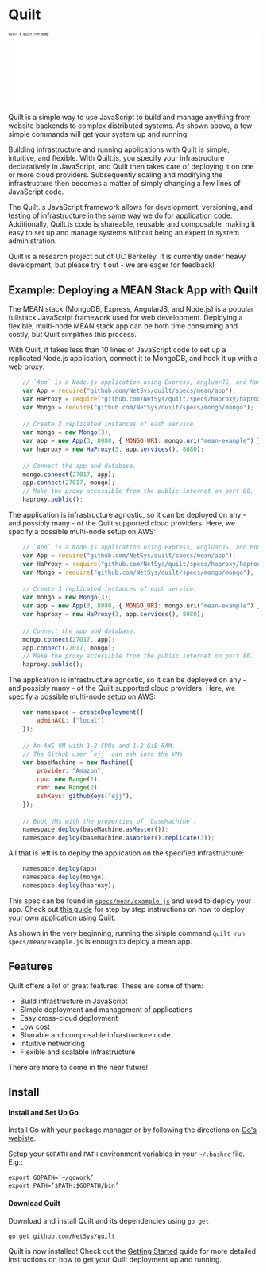 # Quilt

<img src="./docs/images/quilt_mean.gif">

Quilt is a simple way to use JavaScript to build and manage anything from website backends to complex distributed systems. As shown above, a few simple commands will get your system up and running.

Building infrastructure and running applications with Quilt is simple, intuitive, and flexible. With Quilt.js, you specify your infrastructure declaratively in JavaScript, and Quilt then takes care of deploying it on one or more cloud providers. Subsequently scaling and modifying the infrastructure then becomes a matter of simply changing a few lines of JavaScript code.

The Quilt.js JavaScript framework allows for development, versioning, and testing of infrastructure in the same way we do for application code. Additionally, Quilt.js code is shareable, reusable and composable, making it easy to set up and manage systems without being an expert in system administration.

Quilt is a research project out of UC Berkeley. It is currently under heavy development, but please try it out - we are eager for feedback!

## Example: Deploying a MEAN Stack App with Quilt
The MEAN stack (MongoDB, Express, AngularJS, and Node.js) is a popular fullstack JavaScript framework used for web development. Deploying a flexible, multi-node MEAN stack app can be both time consuming and costly, but Quilt simplifies this process.

With Quilt, it takes less than 10 lines of JavaScript code to set up a replicated Node.js application, connect it to MongoDB, and hook it up with a web proxy:

[//]: # (b1)
```javascript
    // `App` is a Node.js application using Express, AngluarJS, and MongoDB.
    var App = require("github.com/NetSys/quilt/specs/mean/app");
    var HaProxy = require("github.com/NetSys/quilt/specs/haproxy/haproxy").Haproxy;
    var Mongo = require("github.com/NetSys/quilt/specs/mongo/mongo");

    // Create 3 replicated instances of each service.
    var mongo = new Mongo(3);
    var app = new App(3, 8080, { MONGO_URI: mongo.uri("mean-example") });
    var haproxy = new HaProxy(3, app.services(), 8080);

    // Connect the app and database.
    mongo.connect(27017, app);
    app.connect(27017, mongo);
    // Make the proxy accessible from the public internet on port 80.
    haproxy.public();
```
The application is infrastructure agnostic, so it can be deployed on any - and possibly many - of the Quilt supported cloud providers. Here, we specify a possible multi-node setup on AWS:

[//]: # (b1)
```javascript
    // `App` is a Node.js application using Express, AngluarJS, and MongoDB.
    var App = require("github.com/NetSys/quilt/specs/mean/app");
    var HaProxy = require("github.com/NetSys/quilt/specs/haproxy/haproxy").Haproxy;
    var Mongo = require("github.com/NetSys/quilt/specs/mongo/mongo");

    // Create 3 replicated instances of each service.
    var mongo = new Mongo(3);
    var app = new App(3, 8080, { MONGO_URI: mongo.uri("mean-example") });
    var haproxy = new HaProxy(3, app.services(), 8080);

    // Connect the app and database.
    mongo.connect(27017, app);
    app.connect(27017, mongo);
    // Make the proxy accessible from the public internet on port 80.
    haproxy.public();
```
The application is infrastructure agnostic, so it can be deployed on any - and possibly many - of the Quilt supported cloud providers. Here, we specify a possible multi-node setup on AWS:

[//]: # (b1)
```javascript
    var namespace = createDeployment({
        adminACL: ["local"],
    });

    // An AWS VM with 1-2 CPUs and 1-2 GiB RAM.
    // The Github user `ejj` can ssh into the VMs.
    var baseMachine = new Machine({
        provider: "Amazon",
        cpu: new Range(2),
        ram: new Range(2),
        sshKeys: githubKeys("ejj"),
    });

    // Boot VMs with the properties of `baseMachine`.
    namespace.deploy(baseMachine.asMaster());
    namespace.deploy(baseMachine.asWorker().replicate(3));
```
All that is left is to deploy the application on the specified infrastructure:

[//]: # (b1)
```javascript
    namespace.deploy(app);
    namespace.deploy(mongo);
    namespace.deploy(haproxy);
```

This spec can be found in [`specs/mean/example.js`](./specs/mean/example.js) and used to deploy your app. Check out [this guide](./docs/DeployMEANapp.md) for step by step instructions on how to deploy your own application using Quilt.

As shown in the very beginning, running the simple command `quilt run specs/mean/example.js` is enough to deploy a mean app.

## Features
Quilt offers a lot of great features. These are some of them:

* Build infrastructure in JavaScript
* Simple deployment and management of applications
* Easy cross-cloud deployment
* Low cost
* Sharable and composable infrastructure code
* Intuitive networking
* Flexible and scalable infrastructure

There are more to come in the near future!

## Install
#### Install and Set Up Go
Install Go with your package manager or by following the directions on [Go's webiste](https://golang.org/doc/install).

Setup your `GOPATH` and `PATH` environment variables in your `~/.bashrc` file. E.g.:

    export GOPATH=’~/gowork’
    export PATH=’$PATH:$GOPATH/bin’

#### Download Quilt
Download and install Quilt and its dependencies using `go get`

    go get github.com/NetSys/quilt

Quilt is now installed! Check out the [Getting Started](./docs/GettingStarted.md) guide for more detailed instructions on how to get your Quilt deployment up and running.
